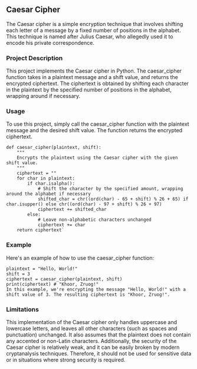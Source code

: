 ## Caesar Cipher

The Caesar cipher is a simple encryption technique that involves shifting each letter of a message by a fixed number of positions in the alphabet. This technique is named after Julius Caesar, who allegedly used it to encode his private correspondence.

### Project Description

This project implements the Caesar cipher in Python. The caesar_cipher function takes in a plaintext message and a shift value, and returns the encrypted ciphertext. The ciphertext is obtained by shifting each character in the plaintext by the specified number of positions in the alphabet, wrapping around if necessary.

### Usage
To use this project, simply call the caesar_cipher function with the plaintext message and the desired shift value. The function returns the encrypted ciphertext.

````
def caesar_cipher(plaintext, shift):
    """
    Encrypts the plaintext using the Caesar cipher with the given shift value.
    """
    ciphertext = ""
    for char in plaintext:
        if char.isalpha():
            # Shift the character by the specified amount, wrapping around the alphabet if necessary
            shifted_char = chr((ord(char) - 65 + shift) % 26 + 65) if char.isupper() else chr((ord(char) - 97 + shift) % 26 + 97)
            ciphertext += shifted_char
        else:
            # Leave non-alphabetic characters unchanged
            ciphertext += char
    return ciphertext`
````

### Example

Here's an example of how to use the caesar_cipher function:

```
plaintext = "Hello, World!"
shift = 3
ciphertext = caesar_cipher(plaintext, shift)
print(ciphertext) # "Khoor, Zruog!"
In this example, we're encrypting the message "Hello, World!" with a shift value of 3. The resulting ciphertext is "Khoor, Zruog!".
```
### Limitations
This implementation of the Caesar cipher only handles uppercase and lowercase letters, and leaves all other characters (such as spaces and punctuation) unchanged. It also assumes that the plaintext does not contain any accented or non-Latin characters. Additionally, the security of the Caesar cipher is relatively weak, and it can be easily broken by modern cryptanalysis techniques. Therefore, it should not be used for sensitive data or in situations where strong security is required.